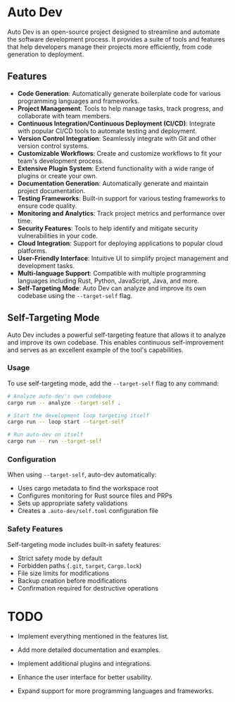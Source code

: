 # Auto Dev

Auto Dev is an open-source project designed to streamline and automate the software development process. It provides a suite of tools and features that help developers manage their projects more efficiently, from code generation to deployment.

## Features

- **Code Generation**: Automatically generate boilerplate code for various programming languages and frameworks.
- **Project Management**: Tools to help manage tasks, track progress, and collaborate with team members.
- **Continuous Integration/Continuous Deployment (CI/CD)**: Integrate with popular CI/CD tools to automate testing and deployment.
- **Version Control Integration**: Seamlessly integrate with Git and other version control systems.
- **Customizable Workflows**: Create and customize workflows to fit your team's development process.
- **Extensive Plugin System**: Extend functionality with a wide range of plugins or create your own.
- **Documentation Generation**: Automatically generate and maintain project documentation.
- **Testing Frameworks**: Built-in support for various testing frameworks to ensure code quality.
- **Monitoring and Analytics**: Track project metrics and performance over time.
- **Security Features**: Tools to help identify and mitigate security vulnerabilities in your code.
- **Cloud Integration**: Support for deploying applications to popular cloud platforms.
- **User-Friendly Interface**: Intuitive UI to simplify project management and development tasks.
- **Multi-language Support**: Compatible with multiple programming languages including Rust, Python, JavaScript, Java, and more.
- **Self-Targeting Mode**: Auto Dev can analyze and improve its own codebase using the `--target-self` flag.

## Self-Targeting Mode

Auto Dev includes a powerful self-targeting feature that allows it to analyze and improve its own codebase. This enables continuous self-improvement and serves as an excellent example of the tool's capabilities.

### Usage

To use self-targeting mode, add the `--target-self` flag to any command:

```bash
# Analyze auto-dev's own codebase
cargo run -- analyze --target-self .

# Start the development loop targeting itself
cargo run -- loop start --target-self

# Run auto-dev on itself
cargo run -- run --target-self
```

### Configuration

When using `--target-self`, auto-dev automatically:
- Uses cargo metadata to find the workspace root
- Configures monitoring for Rust source files and PRPs
- Sets up appropriate safety validations
- Creates a `.auto-dev/self.toml` configuration file

### Safety Features

Self-targeting mode includes built-in safety features:
- Strict safety mode by default
- Forbidden paths (`.git`, `target`, `Cargo.lock`)
- File size limits for modifications
- Backup creation before modifications
- Confirmation required for destructive operations

# TODO

- Implement everything mentioned in the features list.

- Add more detailed documentation and examples.
- Implement additional plugins and integrations.
- Enhance the user interface for better usability.
- Expand support for more programming languages and frameworks.

